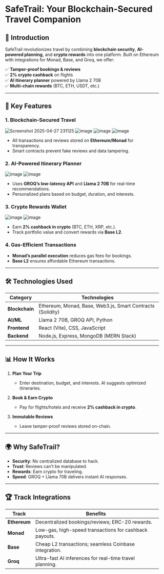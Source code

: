 # SafeTrail: Your Blockchain-Secured Travel Companion  


## 🌟 Introduction  
SafeTrail revolutionizes travel by combining **blockchain security**, **AI-powered planning**, and **crypto rewards** into one platform. Built on Ethereum with integrations for Monad, Base, and Groq, we offer:  

✅ **Tamper-proof bookings & reviews**  
✅ **2% crypto cashback** on flights  
✅ **AI itinerary planner** powered by Llama 2 70B  
✅ **Multi-chain rewards** (BTC, ETH, USDT, etc.)  

---

## 🚀 Key Features  

### 1. Blockchain-Secured Travel  
![Screenshot 2025-04-27 231125](https://github.com/user-attachments/assets/dd49ce24-51f9-4701-81e2-1f867260ae97)
![image](https://github.com/user-attachments/assets/23fe18fa-a0dc-4d96-8a08-ab14c6dbb938)
![image](https://github.com/user-attachments/assets/5dac3d7e-0556-4a8f-b73b-478e47c2c3d0)
![image](https://github.com/user-attachments/assets/cc5dfdc5-93ec-4709-902e-222a8880632f)



 
- All transactions and reviews stored on **Ethereum/Monad** for transparency.  
- Smart contracts prevent fake reviews and data tampering.  

### 2. AI-Powered Itinerary Planner  

![image](https://github.com/user-attachments/assets/1f397ed2-f85b-43e2-bb71-f32354672fe8)
![image](https://github.com/user-attachments/assets/cd65d137-6305-4c78-8859-ec3ef64784e9)

- Uses **GROQ’s low-latency API** and **Llama 2 70B** for real-time recommendations.  
- Personalized plans based on budget, duration, and interests.  

### 3. Crypto Rewards Wallet  
![image](https://github.com/user-attachments/assets/d3030b25-d622-4255-a274-023992271222)
![image](https://github.com/user-attachments/assets/2e1c6c62-03d0-4423-af40-72d89ead2b59)


- Earn **2% cashback in crypto** (BTC, ETH, XRP, etc.).  
- Track portfolio value and convert rewards via **Base L2**.  

### 4. Gas-Efficient Transactions  
  
- **Monad’s parallel execution** reduces gas fees for bookings.  
- **Base L2** ensures affordable Ethereum transactions.  

---

## 🛠️ Technologies Used  

| Category       | Technologies                                                                 |  
|----------------|-----------------------------------------------------------------------------|  
| **Blockchain** | Ethereum, Monad, Base, Web3.js, Smart Contracts (Solidity)                 |  
| **AI/ML**     | Llama 2 70B, GROQ API, Python                                              |  
| **Frontend**   | React (Vite), CSS, JavaScript                                              |  
| **Backend**    | Node.js, Express, MongoDB (MERN Stack)                                     |  

---

## 📊 How It Works  

1. **Plan Your Trip**  
   - Enter destination, budget, and interests. AI suggests optimized itineraries.  

2. **Book & Earn Crypto**  
   - Pay for flights/hotels and receive **2% cashback in crypto**.    

3. **Immutable Reviews**  
   - Leave tamper-proof reviews stored on-chain.  

---

## 🌍 Why SafeTrail?  

- **Security**: No centralized database to hack.  
- **Trust**: Reviews can’t be manipulated.  
- **Rewards**: Earn crypto for traveling.  
- **Speed**: GROQ + Llama 70B delivers instant AI responses.  

---

## 🏆 Track Integrations  

| Track       | Benefits                                                                 |  
|-------------|--------------------------------------------------------------------------|  
| **Ethereum**| Decentralized bookings/reviews; ERC-20 rewards.                          |  
| **Monad**   | Low-gas, high-speed transactions for cashback payouts.                   |  
| **Base**    | Cheap L2 transactions; seamless Coinbase integration.                    |  
| **Groq**    | Ultra-fast AI inferences for real-time travel planning.                  |  


